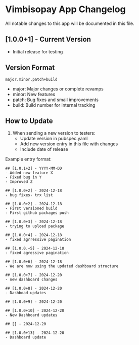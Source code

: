 # Vimbisopay App Changelog

All notable changes to this app will be documented in this file.

## [1.0.0+1] - Current Version
- Initial release for testing

## Version Format
`major.minor.patch+build`
- major: Major changes or complete revamps
- minor: New features
- patch: Bug fixes and small improvements
- build: Build number for internal tracking

## How to Update
1. When sending a new version to testers:
   - Update version in pubspec.yaml
   - Add new version entry in this file with changes
   - Include date of release

Example entry format:
```
## [1.0.1+2] - YYYY-MM-DD
- Added new feature X
- Fixed bug in Y
- Improved Z

## [1.0.0+2] - 2024-12-18
- bug fixes- trx list

## [1.0.0+2] - 2024-12-18
- First versioned build
- First github packages push

## [1.0.0+3] - 2024-12-18
- trying to upload package

## [1.0.0+4] - 2024-12-18
- fixed agrressive pagination

## [1.0.0.+5] - 2024-12-18
- fixed agressive pagination

## [1.0.0+6] - 2024-12-18
- We are now using the updated dashboard structure 

## [1.0.0+7] - 2024-12-20
- new dashboard changes

## [1.0.0+8] - 2024-12-20
- Dashboad updates

## [1.0.0+9] - 2024-12-20

## [1.0.0+10] - 2024-12-20
- New Dashboard updates

## [] - 2024-12-20

## [1.0.0+13] - 2024-12-20
- Dashboard update
